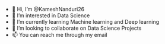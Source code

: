 - 👋 Hi, I’m @KameshNanduri26
- 👀 I’m interested in Data Science
- 🌱 I’m currently learning Machine learning and Deep learning
- 💞️ I’m looking to collaborate on Data Science Projects
- 📫 You can reach me through my email

<!---
KameshNanduri26/KameshNanduri26 is a ✨ special ✨ repository because its `README.md` (this file) appears on your GitHub profile.
You can click the Preview link to take a look at your changes.
--->
